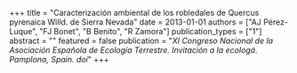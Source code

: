 +++
title = "Caracterización ambiental de los robledales de Quercus pyrenaica Willd. de Sierra Nevada"
date = 2013-01-01
authors = ["AJ Pérez-Luque", "FJ Bonet", "B Benito", "R Zamora"]
publication_types = ["1"]
abstract = ""
featured = false
publication = "*XI Congreso Nacional de la Asociación Española de Ecologı́a Terrestre. Invitación a la ecologá. Pamplona, Spain. doi*"
+++

